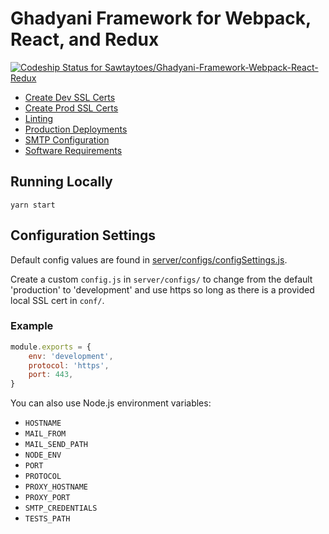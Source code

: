 # Ghadyani Framework for Webpack, React, and Redux
[ ![Codeship Status for Sawtaytoes/Ghadyani-Framework-Webpack-React-Redux](https://app.codeship.com/projects/6a9ebe50-fc1e-0134-257f-0aa8194bf520/status?branch=master)](https://app.codeship.com/projects/211675)

- [Create Dev SSL Certs](docs/dev-ssl-cert.md)
- [Create Prod SSL Certs](docs/prod-ssl-cert.md)
- [Linting](docs/linting.md)
- [Production Deployments](docs/prod-deploy.md)
- [SMTP Configuration](docs/smtp-config.md)
- [Software Requirements](docs/software-requirements.md)


## Running Locally
```shell
yarn start
```


## Configuration Settings
Default config values are found in [server/configs/configSettings.js](server/configs/configSettings.js).

Create a custom `config.js` in `server/configs/` to change from the default 'production' to 'development' and use https so long as there is a provided local SSL cert in `conf/`.

### Example
```js
module.exports = {
	env: 'development',
	protocol: 'https',
	port: 443,
}
```

You can also use Node.js environment variables:

- `HOSTNAME`
- `MAIL_FROM`
- `MAIL_SEND_PATH`
- `NODE_ENV`
- `PORT`
- `PROTOCOL`
- `PROXY_HOSTNAME`
- `PROXY_PORT`
- `SMTP_CREDENTIALS`
- `TESTS_PATH`

